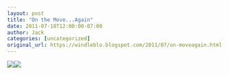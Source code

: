 ```yaml
---
layout: post
title: "On the Move...Again"
date: 2011-07-18T12:00:00-07:00
author: Jack
categories: [uncategorized]
original_url: https://windleblo.blogspot.com/2011/07/on-moveagain.html
---
```


[![](https://lh3.googleusercontent.com/blogger_img_proxy/AEn0k_sxUHpJy8sKxUZg6O2UiXe9SeynSLmi9XShjqwybtiynD2_hcP3xMO7keg8WJc_-rN7mjkfgKUbH6FgOLZl8Cx6xJEcyCvXSdwMqIMtGgC4aw=s0-d)](http://photobucket.com/slideshows)[![](https://lh3.googleusercontent.com/blogger_img_proxy/AEn0k_t5_LSnxSG92KjBIulXuC5U4177XjNgiSL8nO6o2r76nRU3rObzIcC6qhFmM7D0f-FcWfjTuLbSGofE3unBmUJGT_bsAM_PqFpSNMut0uIDgLb90K__xYtKbiqipnOe=s0-d)](http://s373.photobucket.com/albums/oo174/windleblo/Wick%20Post/?action=view&current=f1967370.pbw)